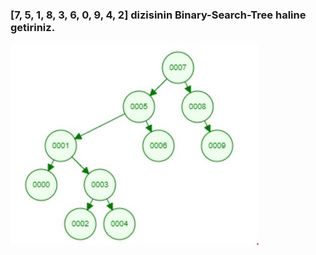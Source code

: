 ### [7, 5, 1, 8, 3, 6, 0, 9, 4, 2] dizisinin Binary-Search-Tree haline getiriniz.

![BST](/assets/BST.JPG)



